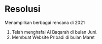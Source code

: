 # Resolusi
Menampilkan berbagai rencana di 2021
1. Telah menghafal Al Baqarah di bulan Juni.
2. Membuat Website Pribadi di bulan Maret
